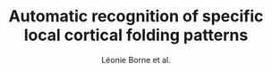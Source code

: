 ---
cat: gaia
subcat: architecture
bestof: false
author: Léonie Borne et al.
title: Automatic recognition of specific local cortical folding patterns
journal: NeuroImage
year: 2021
type: article
url: https -//www.sciencedirect.com/science/article/pii/S1053811921004857
doi: 10.1016/j.neuroimage.2021.118208
---